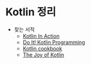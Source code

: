# Kotlin 정리

- 찾는 서적
    - [Kotlin In Action](http://www.kyobobook.co.kr/product/detailViewKor.laf?ejkGb=KOR&mallGb=KOR&barcode=9791161750712&orderClick=LAG&Kc=)
    - [Do It! Kotlin Programming](http://www.kyobobook.co.kr/product/detailViewKor.laf?ejkGb=KOR&mallGb=KOR&barcode=9791163030843&orderClick=LAG&Kc=)
    - [Kotlin cookbook](http://www.kyobobook.co.kr/product/detailViewKor.laf?ejkGb=KOR&mallGb=KOR&barcode=9791189909147&orderClick=LAG&Kc=)
    - [The Joy of Kotlin](http://www.kyobobook.co.kr/product/detailViewKor.laf?ejkGb=KOR&mallGb=KOR&barcode=9791165210960&orderClick=LAG&Kc=)